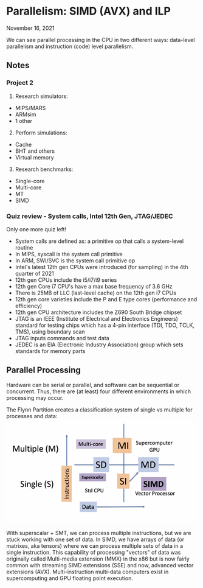 # Parallelism: SIMD (AVX) and ILP
November 16, 2021


We can see parallel processing in the CPU in two different ways: data-level parallelism and instruction (code) level parallelism. 

## Notes

### Project 2
1. Research simulators:
- MIPS/MARS
- ARMsim
- 1 other
2. Perform simulations:
- Cache
- BHT and others
- Virtual memory
3. Research benchmarks:
- Single-core
- Multi-core
- MT
- SIMD
  
### Quiz review - System calls, Intel 12th Gen, JTAG/JEDEC
Only one more quiz left!
- System calls are defined as: a primitive op that calls a system-level routine
- In MIPS, syscall is the system call primitive
- In ARM, SWI/SVC is the system call primitive op
- Intel's latest 12th gen CPUs were introduced (for sampling) in the 4th quarter of 2021
- 12th gen CPUs include the i5/i7/i9 series
- 12th gen Core i7 CPU's have a max base frequency of 3.6 GHz
- There is 25MB of LLC (last-level cache) on the 12th gen i7 CPUs
- 12th gen core varieties include the P and E type cores (performance and efficiency)
- 12th gen CPU architecture includes the Z690 South Bridge chipset
- JTAG is an IEEE (Institute of Electrical and Electronics Engineers) standard for testing chips which has a 4-pin interface (TDI, TDO, TCLK, TMS), using boundary scan
- JTAG inputs commands and test data
- JEDEC is an EIA (Electronic Industry Association) group which sets standards for memory parts

## Parallel Processing
Hardware can be serial or parallel, and software can be sequential or concurrent. Thus, there are (at least) four different environments in which processing may occur.

The Flynn Partition creates a classification system of single vs multiple for processes and data:
![](../images/flynn.png)

With superscalar + SMT, we can process multiple instructions, but we are stuck working with one set of data. In SIMD, we have arrays of data (or matrixes, aka tensors) where we can process multiple sets of data in a single instruction. This capability of processing "vectors" of data was originally called Multi-media extension (MMX) in the x86 but is now fairly common with streaming SIMD extensions (SSE) and now, advanced vector extensions (AVX). Multi-instruction multi-data computers exist in supercomputing and GPU floating point execution.